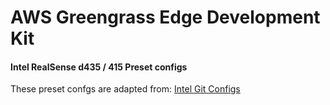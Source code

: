 # AWS Greengrass Edge Development Kit

#### Intel RealSense d435 / 415 Preset configs

These preset confgs are adapted from: [Intel Git Configs](https://github.com/IntelRealSense/librealsense/wiki/D400-Series-Visual-Presets)


